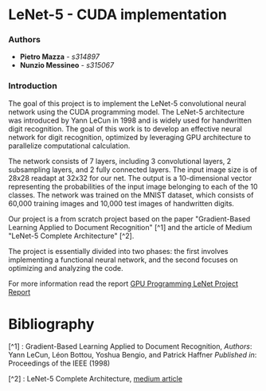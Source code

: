 # LeNet-5 - CUDA implementation

### Authors
- **Pietro Mazza** - *s314897*
- **Nunzio Messineo** - *s315067*

### Introduction
The goal of this project is to implement the LeNet-5 convolutional neural network using the CUDA programming model. 
The LeNet-5 architecture was introduced by Yann LeCun in 1998 and is widely used for handwritten digit recognition.
The goal of this work is to develop an effective neural network for digit recognition, optimized by leveraging GPU architecture to parallelize computational calculation.

The network consists of 7 layers, including 3 convolutional layers, 2 subsampling layers, and 2 fully connected layers. The input image size is of 28x28 readapt at 32x32 for our net. The output is a 10-dimensional vector representing the probabilities of the input image belonging to each of the 10 classes. The network was trained on the MNIST dataset, which consists of 60,000 training images and 10,000 test images of handwritten digits. 

Our project is a from scratch project based on the paper "Gradient-Based Learning Applied to Document Recognition" [^1] and the article of Medium "LeNet-5 Complete Architecture" [^2].

The project is essentially divided into two phases: the first involves implementing a functional neural network, and the second focuses on optimizing and analyzing the code.

For more information read the report [GPU Programming LeNet Project Report](https://github.com/Nunziojh/GPU_Programming-LeNet_Project/blob/main/report.md)

# Bibliography

[^1] : 
    Gradient-Based Learning Applied to Document Recognition, 
    *Authors*: Yann LeCun, Léon Bottou, Yoshua Bengio, and Patrick Haffner
    *Published in*: Proceedings of the IEEE (1998)

[^2]
:   LeNet-5 Complete Architecture,
    [medium article](https://medium.com/codex/lenet-5-complete-architecture-84c6d08215f9)
